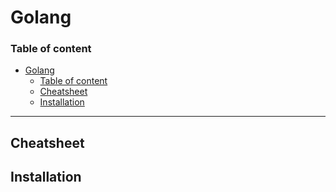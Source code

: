 # Golang

### Table of content
- [Golang](#golang)
    - [Table of content](#table-of-content)
  - [Cheatsheet](#cheatsheet)
  - [Installation](#installation)
---

## Cheatsheet

## Installation